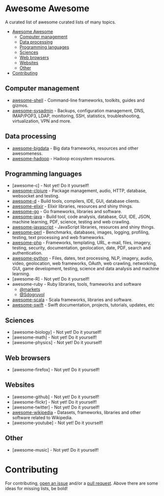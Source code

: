 # Awesome Awesome

A curated list of awesome curated lists of many topics.

- [Awesome Awesome](#awesome-awesome)
    - [Computer management](#computer-management)
    - [Data processing](#data-processing)
    - [Programming languages](#programming-languages)
    - [Sciences](#sciences)
    - [Web browsers](#web-browsers)
    - [Websites](#websites)
    - [Other](#other)
- [Contributing](#contributing)

## Computer management

* [awesome-shell](https://github.com/alebcay/awesome-shell) - Command-line frameworks, toolkits, guides and gizmos.
* [awesome-sysadmin](https://github.com/kahun/awesome-sysadmin) - Backups, configuration management, DNS, IMAP/POP3, LDAP, monitoring, SSH, statistics, troubleshooting, virtualization, VPN and more.

## Data processing

* [awesome-bigdata](https://github.com/onurakpolat/awesome-bigdata) - Big data frameworks, resources and other awesomeness.
* [awesome-hadoop](https://github.com/youngwookim/awesome-hadoop) - Hadoop ecosystem resources.

## Programming languages

* [awesome-c] - Not yet! Do it yourself!
* [awesome-clojure](https://github.com/razum2um/awesome-clojure) - Package management, audio, HTTP, database, websocket and testing.
* [awesome-d](https://github.com/zhaopuming/awesome-d) - Build tools, compilers, IDE, GUI, database clients.
* [awesome-elixir](https://github.com/h4cc/awesome-elixir) - Elixir libraries, resources and shiny things.
* [awesome-go](https://github.com/avelino/awesome-go) - Go frameworks, libraries and software.
* [awesome-java](https://github.com/akullpp/awesome-java) - Build tool, code analysis, database, GUI, IDE, JSON, machine learning, PDF, science, testing and web crawling.
* [awesome-javascript](https://github.com/sorrycc/awesome-javascript) - JavaScript libraries, resources and shiny things.
* [awesome-perl](https://github.com/mackee/awesome-perl) - Benchmarks, databases, images, logging, profiling, testing, text processing and web frameworks.
* [awesome-php](https://github.com/ziadoz/awesome-php) - Frameworks, templating, URL, e-mail, files, imagery, testing, security, documentation, geolocation, date, PDF, search and authentication.
* [awesome-python](https://github.com/vinta/awesome-python) - Files, dates, text processing, NLP, imagery, audio, video, geolocation, web frameworks, OAuth, web crawling, networking, GUI, game development, testing, science and data analysis and machine learning.
* [awesome-R] - Not yet! Do it yourself!
* awesome-ruby - Ruby libraries, tools, frameworks and software
    - [@markets](https://github.com/markets/awesome-ruby)
    - [@Sdogruyol](https://github.com/Sdogruyol/awesome-ruby)
* [awesome-scala](https://github.com/lauris/awesome-scala) - Scala frameworks, libraries and software.
* [awesome-swift](https://awesome-swift.zeef.com/robin.eggenkamp) - Swift documentation, projects, tutorials, updates, etc

## Sciences

* [awesome-biology] - Not yet! Do it yourself!
* [awesome-math] - Not yet! Do it yourself!
* [awesome-physics] - Not yet! Do it yourself!

## Web browsers

* [awesome-firefox] - Not yet! Do it yourself!

## Websites

* [awesome-github] - Not yet! Do it yourself!
* [awesome-flickr] - Not yet! Do it yourself!
* [awesome-twitter] - Not yet! Do it yourself!
* [awesome-wikipedia](https://github.com/emijrp/awesome-wikipedia) - Datasets, frameworks, libraries and other software related to Wikipedia.
* [awesome-youtube] - Not yet! Do it yourself!

## Other

* [awesome-music] - Not yet! Do it yourself!

# Contributing

For contributing, [open an issue](https://github.com/emijrp/awesome-awesome/issues) and/or a [pull request](https://github.com/emijrp/awesome-awesome/pulls). Above there are some ideas for missing lists, be bold!
